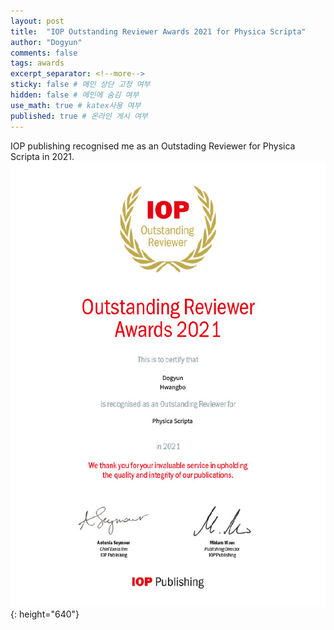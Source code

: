 ```yaml
---
layout: post
title:  "IOP Outstanding Reviewer Awards 2021 for Physica Scripta"
author: "Dogyun"
comments: false
tags: awards
excerpt_separator: <!--more-->
sticky: false # 메인 상단 고정 여부
hidden: false # 메인에 숨김 여부
use_math: true # katex사용 여부
published: true # 온라인 게시 여부
---
```


IOP publishing recognised me as an Outstading Reviewer for Physica Scripta in 2021.
![certificate](../assets/img/PhysScr.jpg){: height="640"}